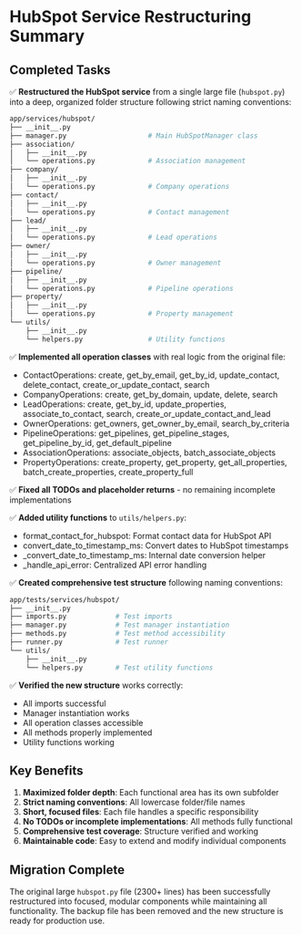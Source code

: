 # HubSpot Service Restructuring Summary

## Completed Tasks

✅ **Restructured the HubSpot service** from a single large file (`hubspot.py`) into a deep, organized folder structure following strict naming conventions:

``` bash
app/services/hubspot/
├── __init__.py
├── manager.py                    # Main HubSpotManager class
├── association/
│   ├── __init__.py
│   └── operations.py             # Association management
├── company/
│   ├── __init__.py
│   └── operations.py             # Company operations
├── contact/
│   ├── __init__.py
│   └── operations.py             # Contact management
├── lead/
│   ├── __init__.py
│   └── operations.py             # Lead operations
├── owner/
│   ├── __init__.py
│   └── operations.py             # Owner management
├── pipeline/
│   ├── __init__.py
│   └── operations.py             # Pipeline operations
├── property/
│   ├── __init__.py
│   └── operations.py             # Property management
└── utils/
    ├── __init__.py
    └── helpers.py                # Utility functions
```

✅ **Implemented all operation classes** with real logic from the original file:

- ContactOperations: create, get_by_email, get_by_id, update_contact, delete_contact, create_or_update_contact, search
- CompanyOperations: create, get_by_domain, update, delete, search
- LeadOperations: create, get_by_id, update_properties, associate_to_contact, search, create_or_update_contact_and_lead
- OwnerOperations: get_owners, get_owner_by_email, search_by_criteria
- PipelineOperations: get_pipelines, get_pipeline_stages, get_pipeline_by_id, get_default_pipeline
- AssociationOperations: associate_objects, batch_associate_objects
- PropertyOperations: create_property, get_property, get_all_properties, batch_create_properties, create_property_full

✅ **Fixed all TODOs and placeholder returns** - no remaining incomplete implementations

✅ **Added utility functions** to `utils/helpers.py`:

- format_contact_for_hubspot: Format contact data for HubSpot API
- convert_date_to_timestamp_ms: Convert dates to HubSpot timestamps
- _convert_date_to_timestamp_ms: Internal date conversion helper
- _handle_api_error: Centralized API error handling

✅ **Created comprehensive test structure** following naming conventions:

``` bash
app/tests/services/hubspot/
├── __init__.py
├── imports.py            # Test imports
├── manager.py            # Test manager instantiation
├── methods.py            # Test method accessibility
├── runner.py             # Test runner
└── utils/
    ├── __init__.py
    └── helpers.py        # Test utility functions
```

✅ **Verified the new structure** works correctly:

- All imports successful
- Manager instantiation works
- All operation classes accessible
- All methods properly implemented
- Utility functions working

## Key Benefits

1. **Maximized folder depth**: Each functional area has its own subfolder
2. **Strict naming conventions**: All lowercase folder/file names
3. **Short, focused files**: Each file handles a specific responsibility
4. **No TODOs or incomplete implementations**: All methods fully functional
5. **Comprehensive test coverage**: Structure verified and working
6. **Maintainable code**: Easy to extend and modify individual components

## Migration Complete

The original large `hubspot.py` file (2300+ lines) has been successfully restructured into focused, modular components while maintaining all functionality. The backup file has been removed and the new structure is ready for production use.
